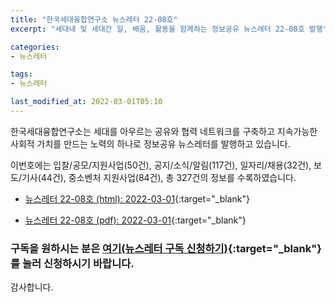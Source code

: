 ```yaml
---
title: "한국세대융합연구소 뉴스레터 22-08호"
excerpt: "세대내 및 세대간 일, 배움, 활동을 함께하는 정보공유 뉴스레터 22-08호 발행" 

categories:
- 뉴스레터

tags:
- 뉴스레터

last_modified_at: 2022-03-01T05:10
---
```


한국세대융합연구소는 세대를 아우르는 공유와 협력 네트워크를 구축하고 지속가능한 사회적 가치를 만드는 노력의 하나로 정보공유 뉴스레터를 발행하고 있습니다.

이번호에는 입찰/공모/지원사업(50건), 공지/소식/알림(117건), 일자리/채용(32건), 보도/기사(44건), 중소벤처 지원사업(84건), 총 327건의 정보를 수록하였습니다.

* [뉴스레터 22-08호 (html): 2022-03-01](https://gcrcenter.github.io/assets/htmls/gcrc_news_letter_20220301.html){:target="_blank"}

* [뉴스레터 22-08호 (pdf): 2022-03-01](https://gcrcenter.github.io/assets/pdfs/news_letter_20220301.pdf){:target="_blank"}


### 구독을 원하시는 분은 [여기(뉴스레터 구독 신청하기)](https://forms.gle/MJ5gVHCdunBXXWVB7){:target="_blank"} 를 눌러 신청하시기 바랍니다.


감사합니다.